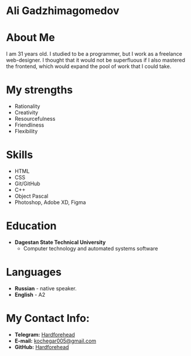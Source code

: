 # Ali Gadzhimagomedov
# About Me
I am 31 years old.
I studied to be a programmer, but I work as a freelance web-designer.
I thought that it would not be superfluous if I also mastered the frontend, which would expand the pool of work that I could take.

# My strengths
* Rationality
* Creativity
* Resourcefulness
* Friendliness
* Flexibility
 
# Skills

* HTML
* CSS 
* Git/GitHub
* C++
* Object Pascal
* Photoshop, Adobe XD, Figma 

# Education

* **Dagestan State Technical University**
    * Сomputer technology and automated systems software

# Languages

* **Russian** - native speaker.
* **English** - A2

# My Contact Info:

* **Telegram:** [Hardforehead](https://t.me/Hardforehead)
* **E-mail:** [kochegar005@gmail.com](kochegar005@gmail.com)
* **GitHub:** [Hardforehead](https://github.com/Hardforehead)

